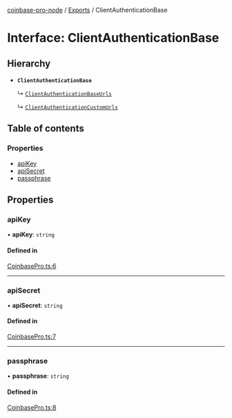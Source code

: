 [coinbase-pro-node](../README.md) / [Exports](../modules.md) / ClientAuthenticationBase

# Interface: ClientAuthenticationBase

## Hierarchy

- **`ClientAuthenticationBase`**

  ↳ [`ClientAuthenticationBaseUrls`](ClientAuthenticationBaseUrls.md)

  ↳ [`ClientAuthenticationCustomUrls`](ClientAuthenticationCustomUrls.md)

## Table of contents

### Properties

- [apiKey](ClientAuthenticationBase.md#apikey)
- [apiSecret](ClientAuthenticationBase.md#apisecret)
- [passphrase](ClientAuthenticationBase.md#passphrase)

## Properties

### apiKey

• **apiKey**: `string`

#### Defined in

[CoinbasePro.ts:6](https://github.com/bennycode/coinbase-pro-node/blob/48475f6/src/CoinbasePro.ts#L6)

---

### apiSecret

• **apiSecret**: `string`

#### Defined in

[CoinbasePro.ts:7](https://github.com/bennycode/coinbase-pro-node/blob/48475f6/src/CoinbasePro.ts#L7)

---

### passphrase

• **passphrase**: `string`

#### Defined in

[CoinbasePro.ts:8](https://github.com/bennycode/coinbase-pro-node/blob/48475f6/src/CoinbasePro.ts#L8)
